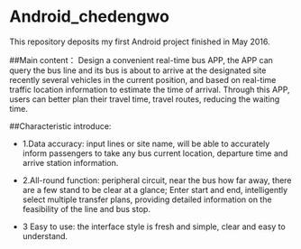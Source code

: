 # Android_chedengwo
This repository deposits my first Android project finished in May 2016.

##Main content：
Design a convenient real-time bus APP, the APP can query the bus line and its bus is about to arrive at the designated site recently several vehicles in the current position, and based on real-time traffic location information to estimate the time of arrival. Through this APP, users can better plan their travel time, travel routes, reducing the waiting time.

##Characteristic introduce:  

* 1.Data accuracy: input lines or site name, will be able to accurately inform passengers to take any bus current location, departure time and arrive station information.  

* 2.All-round function: peripheral circuit, near the bus how far away, there are a few stand to be clear at a glance; Enter start and end, intelligently select multiple transfer plans, providing detailed information on the feasibility of the line and bus stop.

* 3 Easy to use: the interface style is fresh and simple, clear and easy to understand.
